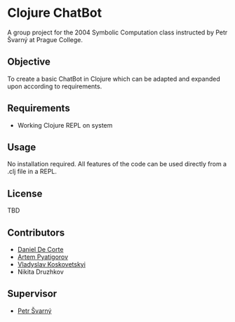 # Clojure ChatBot
A group project for the 2004 Symbolic Computation class instructed by Petr Švarný at Prague College.

## Objective
To create a basic ChatBot in Clojure which can be adapted and expanded upon according to requirements.

## Requirements
* Working Clojure REPL on system

## Usage
No installation required. All features of the code can be used directly from a .clj file in a REPL.

## License
TBD

## Contributors
- [Daniel De Corte](https://github.com/DeC0rtez)
- [Artem Pyatigorov](https://github.com/Lucius1010011010)
- [Vladyslav Koskovetskyi](https://github.com/Vladyslav48)
- Nikita Druzhkov

## Supervisor
- [Petr Švarný](https://github.com/svarnypetr)
